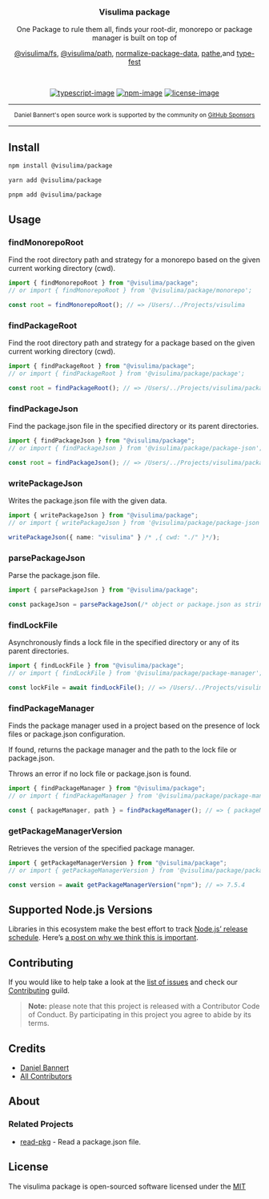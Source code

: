 <div align="center">
  <h3>Visulima package</h3>
  <p>
  One Package to rule them all, finds your root-dir, monorepo or package manager is built on top of

[@visulima/fs](https://github.com/visulima/visulima/tree/main/packages/fs),
[@visulima/path](https://github.com/visulima/visulima/tree/main/packages/path),
[normalize-package-data](https://github.com/npm/normalize-package-data),
[pathe](https://github.com/unjs/pathe),and
[type-fest](https://github.com/sindresorhus/type-fest)

  </p>
</div>

<br />

<div align="center">

[![typescript-image]][typescript-url] [![npm-image]][npm-url] [![license-image]][license-url]

</div>

---

<div align="center">
    <p>
        <sup>
            Daniel Bannert's open source work is supported by the community on <a href="https://github.com/sponsors/prisis">GitHub Sponsors</a>
        </sup>
    </p>
</div>

---

## Install

```sh
npm install @visulima/package
```

```sh
yarn add @visulima/package
```

```sh
pnpm add @visulima/package
```

## Usage

### findMonorepoRoot

Find the root directory path and strategy for a monorepo based on the given current working directory (cwd).

```ts
import { findMonorepoRoot } from "@visulima/package";
// or import { findMonorepoRoot } from '@visulima/package/monorepo';

const root = findMonorepoRoot(); // => /Users/../Projects/visulima
```

### findPackageRoot

Find the root directory path and strategy for a package based on the given current working directory (cwd).

```ts
import { findPackageRoot } from "@visulima/package";
// or import { findPackageRoot } from '@visulima/package/package';

const root = findPackageRoot(); // => /Users/../Projects/visulima/packages/package
```

### findPackageJson

Find the package.json file in the specified directory or its parent directories.

```ts
import { findPackageJson } from "@visulima/package";
// or import { findPackageJson } from '@visulima/package/package-json';

const root = findPackageJson(); // => /Users/../Projects/visulima/packages/package/package.json
```

### writePackageJson

Writes the package.json file with the given data.

```ts
import { writePackageJson } from "@visulima/package";
// or import { writePackageJson } from '@visulima/package/package-json';

writePackageJson({ name: "visulima" } /* ,{ cwd: "./" }*/);
```

### parsePackageJson

Parse the package.json file.

```ts
import { parsePackageJson } from "@visulima/package";

const packageJson = parsePackageJson(/* object or package.json as string */);
```

### findLockFile

Asynchronously finds a lock file in the specified directory or any of its parent directories.

```ts
import { findLockFile } from "@visulima/package";
// or import { findLockFile } from '@visulima/package/package-manager';

const lockFile = await findLockFile(); // => /Users/../Projects/visulima/packages/package/package-lock.json
```

### findPackageManager

Finds the package manager used in a project based on the presence of lock files or package.json configuration.

If found, returns the package manager and the path to the lock file or package.json.

Throws an error if no lock file or package.json is found.

```ts
import { findPackageManager } from "@visulima/package";
// or import { findPackageManager } from '@visulima/package/package-manager';

const { packageManager, path } = findPackageManager(); // => { packageManager: 'npm', path: '/Users/../Projects/visulima/packages/package' }
```

### getPackageManagerVersion

Retrieves the version of the specified package manager.

```ts
import { getPackageManagerVersion } from "@visulima/package";
// or import { getPackageManagerVersion } from '@visulima/package/package-manager';

const version = await getPackageManagerVersion("npm"); // => 7.5.4
```

## Supported Node.js Versions

Libraries in this ecosystem make the best effort to track [Node.js’ release schedule](https://github.com/nodejs/release#release-schedule).
Here’s [a post on why we think this is important](https://medium.com/the-node-js-collection/maintainers-should-consider-following-node-js-release-schedule-ab08ed4de71a).

## Contributing

If you would like to help take a look at the [list of issues](https://github.com/visulima/visulima/issues) and check our [Contributing](.github/CONTRIBUTING.md) guild.

> **Note:** please note that this project is released with a Contributor Code of Conduct. By participating in this project you agree to abide by its terms.

## Credits

- [Daniel Bannert](https://github.com/prisis)
- [All Contributors](https://github.com/visulima/visulima/graphs/contributors)

## About

### Related Projects

- [read-pkg](https://github.com/sindresorhus/read-pkg) - Read a package.json file.

## License

The visulima package is open-sourced software licensed under the [MIT][license-url]

[typescript-image]: https://img.shields.io/badge/Typescript-294E80.svg?style=for-the-badge&logo=typescript
[typescript-url]: "typescript"
[license-image]: https://img.shields.io/npm/l/@visulima/package?color=blueviolet&style=for-the-badge
[license-url]: LICENSE.md "license"
[npm-image]: https://img.shields.io/npm/v/@visulima/package/latest.svg?style=for-the-badge&logo=npm
[npm-url]: https://www.npmjs.com/package/@visulima/package/v/latest "npm"
